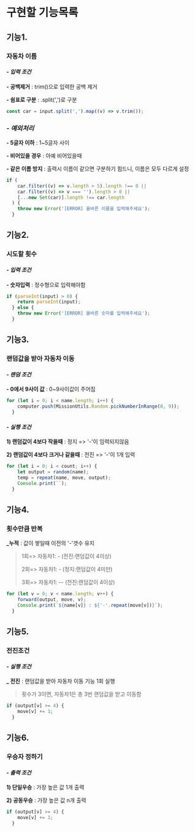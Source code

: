 # 구현할 기능목록

## 기능1.

### 자동차 이름

#### _- 입력 조건_

**\- 공백제거** : trim()으로 입력한 공백 제거

**\- 쉼표로 구분** : .split(',')로 구분

```JavaScript
const car = input.split(',').map((v) => v.trim());
```

### _- 예외처리_

**\- 5글자 이하** : 1~5글자 사이

**\- 비어있을 경우** : 아예 비어있을때

**\- 같은 이름 방지** : 출력시 이름이 같으면 구분하기 힘드니, 이름은 모두 다르게 설정

```JavaScript
if (
    car.filter((v) => v.length > 5).length !== 0 ||
    car.filter((v) => v === '').length > 0 ||
    [...new Set(car)].length !== car.length
  ) {
    throw new Error('[ERROR] 올바른 이름을 입력해주세요');
  }
```

## 기능2.

### 시도할 횟수

#### _- 입력 조건_

**\- 숫자입력** : 정수형으로 입력해야함

```JavaScript
if (parseInt(input) > 0) {
    return parseInt(input);
  } else {
    throw new Error('[ERROR] 올바른 숫자를 입력해주세요');
  }
```

## 기능3.

### 랜덤값을 받아 자동차 이동

#### _- 랜덤 조건_

**\- 0에서 9사이 값** : 0~9사이값이 주어짐

```JavaScript
for (let i = 0; i < name.length; i++) {
    computer.push(MissionUtils.Random.pickNumberInRange(0, 9));
  }
```

#### _- 실행 조건_

**1) 랜덤값이 4보다 작을때** : 정지 => '-'이 임력되지않음

**2) 랜덤값이 4보다 크거나 같을때** : 전진 => '-'이 1개 입력

```JavaScript
for (let i = 0; i < count; i++) {
    let output = random(name);
    temp = repeat(name, move, output);
    Console.print(``);
  }
```

## 기능4.

### 횟수만큼 반복

**\_누적** : 값이 쌓일때 이전의 '-'갯수 유지

<blockquote>

1회=> 자동차1: - (전진:랜덤값이 4이상)

2회=> 자동차1: - (정지:랜덤값이 4미만)

3회=> 자동차1: -- (전진:랜덤값이 4이상)</blockquote>

```JavaScript
for (let v = 0; v < name.length; v++) {
    forward(output, move, v);
    Console.print(`${name[v]} : ${'-'.repeat(move[v])}`);
  }
```

## 기능5.

### 전진조건

#### _- 실행 조건_

**\_ 전진** : 랜덤값을 받아 자동차 이동 기능 1회 실행

<blockquote> 횟수가 3이면, 자동차1은 총 3번 랜덤값을 받고 이동함</blockquote>

```JavaScript
if (output[v] >= 4) {
    move[v] += 1;
  }
```

## 기능6.

### 우승자 정하기

#### _- 출력 조건_

**1) 단일우승** : 가장 높은 값 1개 출력

**2) 공동우승** : 가장 높은 값 n개 출력

```JavaScript
if (output[v] >= 4) {
    move[v] += 1;
  }
```
